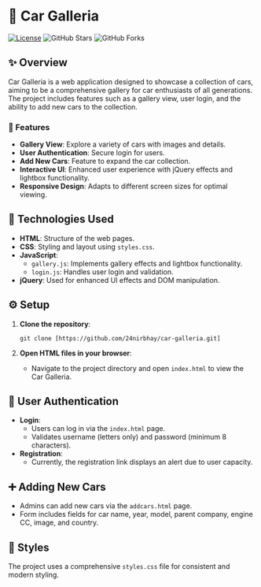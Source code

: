 # 🚗 Car Galleria

[![License](https://img.shields.io/badge/License-MIT-blue.svg)](https://opensource.org/licenses/MIT)
![GitHub Stars](https://img.shields.io/github/stars/your-username/car-galleria?style=social)
![GitHub Forks](https://img.shields.io/github/forks/your-username/car-galleria?style=social)

## ✨ Overview

Car Galleria is a web application designed to showcase a collection of cars, aiming to be a comprehensive gallery for car enthusiasts of all generations. The project includes features such as a gallery view, user login, and the ability to add new cars to the collection.

### 🚀 Features

- **Gallery View**: Explore a variety of cars with images and details.
- **User Authentication**: Secure login for users.
- **Add New Cars**: Feature to expand the car collection.
- **Interactive UI**: Enhanced user experience with jQuery effects and lightbox functionality.
- **Responsive Design**: Adapts to different screen sizes for optimal viewing.

## 🧰 Technologies Used

- **HTML**: Structure of the web pages.
- **CSS**: Styling and layout using `styles.css`.
- **JavaScript**:
  - `gallery.js`: Implements gallery effects and lightbox functionality.
  - `login.js`: Handles user login and validation.
- **jQuery**: Used for enhanced UI effects and DOM manipulation.

## ⚙️ Setup

1.  **Clone the repository**:

    ```
    git clone [https://github.com/24nirbhay/car-galleria.git]
    ```
2.  **Open HTML files in your browser**:

    -   Navigate to the project directory and open `index.html` to view the Car Galleria.

## 🔑 User Authentication

-   **Login**:
    -   Users can log in via the `index.html` page.
    -   Validates username (letters only) and password (minimum 8 characters).
-   **Registration**:
    -   Currently, the registration link displays an alert due to user capacity.

## ➕ Adding New Cars

-   Admins can add new cars via the `addcars.html` page.
-   Form includes fields for car name, year, model, parent company, engine CC, image, and country.

## 🎨 Styles

The project uses a comprehensive `styles.css` file for consistent and modern styling.




